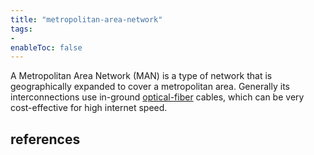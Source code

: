 ```yaml
---
title: "metropolitan-area-network"
tags:
- 
enableToc: false
---
```


A Metropolitan Area Network (MAN) is a type of network that is geographically expanded to cover a metropolitan area. Generally its interconnections use in-ground [optical-fiber](notes/optical-fiber.md) cables, which can be very cost-effective for high internet speed.

## references

